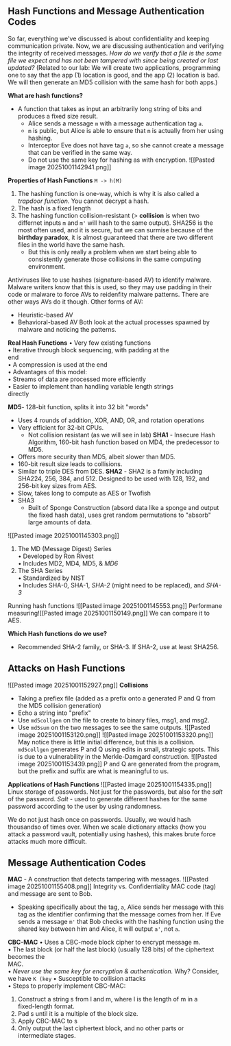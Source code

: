 ## Hash Functions and Message Authentication Codes

So far, everything we've discussed is about confidentiality and keeping communication private. Now, we are discussing authentication and verifying the integrity of received messages. 
*How do we verify that a file is the same file we expect and has not been tampered with since being created or last updated?*
(Related to our lab: We will create two applications, programming one to say that the app (1) location is good, and the app (2) location is bad. We will then generate an MD5 collision with the same hash for both apps.)

**What are hash functions?**
- A function that takes as input an arbitrarily long string of bits and produces a fixed size result.
	- Alice sends a message `m` with a message authentication tag `a`. 
	- `m` is public, but Alice is able to ensure that `m` is actually from her using hashing. 
	- Interceptor Eve does not have tag `a`, so she cannot create a message that can be verified in the same way. 
	- Do not use the same key for hashing as with encryption. 
![[Pasted image 20251001142941.png]]

**Properties of Hash Functions**
`M -> h(M)`
1. The hashing function is one-way, which is why it is also called a *trapdoor function*. You cannot decrypt a hash. 
2. The hash is a fixed length
3. The hashing function collision-resistant (> **collision** is when two differnet inputs `m` and `m'` will hash to the same output). SHA256 is the most often used, and it is secure, but we can surmise because of the **birthday paradox**, it is almost guaranteed that there are two different files in the world have the same hash. 
	- But this is only really a problem when we start being able to consistently generate those collisions in the same computing environment. 

Antiviruses like to use hashes (signature-based AV) to identify malware. Malware writers know that this is used, so they may use padding in their code or malware to force AVs to reidenfity malware patterns. There are other ways AVs do it though. 
Other forms of AV:
- Heuristic-based AV
- Behavioral-based AV
	Both look at the actual processes spawned by malware and noticing the patterns. 

**Real Hash Functions**
• Very few existing functions  
• Iterative through block sequencing, with padding at the  
end  
• A compression is used at the end  
• Advantages of this model:  
• Streams of data are processed more efficiently  
• Easier to implement than handling variable length strings  
directly

**MD5**- 128-bit function, splits it into 32 bit "words"
- Uses 4 rounds of addition, XOR, AND, OR, and rotation operations 
- Very efficient for 32-bit CPUs. 
	- Not collision resistant (as we will see in lab)
**SHA1** - Insecure Hash Algorithm, 160-bit hash function based on MD4, the predecessor to MD5. 
- Offers more security than MD5, albeit slower than MD5. 
- 160-bit result size leads to collisions. 
- Similar to triple DES from DES.
**SHA2** - SHA2 is a family including SHA224, 256, 384, and 512. 
Designed to be used with 128, 192, and 256-bit key sizes from AES.
- Slow, takes long to compute as AES or Twofish 
- SHA3
	- Built of Sponge Construction (absord data like a sponge and output the fixed hash data), uses gret random permutations to "absorb" large amounts of data. 

![[Pasted image 20251001145303.png]]
1. The MD (Message Digest) Series  
• Developed by Ron Rivest  
• Includes MD2, MD4, MD5, & *MD6*  
2. The SHA Series  
• Standardized by NIST  
• Includes SHA-0, SHA-1, *SHA-2* (might need to be replaced), and *SHA-3*

Running hash functions 
![[Pasted image 20251001145553.png]]
Performane measuring![[Pasted image 20251001150149.png]]
We can compare it to AES.

**Which Hash functions do we use?**
- Recommended SHA-2 family, or SHA-3. If SHA-2, use at least SHA256. 

## Attacks on Hash Functions 
![[Pasted image 20251001152927.png]]
**Collisions**
- Taking a prefiex file (added as a prefix onto a generated P and Q from the MD5 collision generation)
- Echo a string into "prefix"
- Use `md5collgen` on the file to create to binary files, msg1, and msg2. 
- Use `md5sum` on the two messages to see the same outputs. 
![[Pasted image 20251001153120.png]]
![[Pasted image 20251001153320.png]]
May notice there is little initial difference, but this is a collision. `md5collgen` generates P and Q using edits in small, strategic spots. 
This is due to a vulnerability in the Merkle-Damgard construction. 
![[Pasted image 20251001153439.png]]
P and Q are generated from the program, but the prefix and suffix are what is meaningful to us. 

**Applications of Hash Functions**
![[Pasted image 20251001154335.png]]
Linux storage of passwords. Not just for the passwords, but also for the *salt* of the password. 
*Salt* - used to generate different hashes for the same password according to the user by using randomness. 

We do not just hash once on passwords. Usually, we would hash thousandso of times over. When we scale dictionary attacks (how you attack a password vault, potentially using hashes), this makes brute force attacks much more difficult. 

## Message Authentication Codes 
**MAC** - A construction that detects tampering with messages.
![[Pasted image 20251001155408.png]]
Integrity vs. Confidentiality 
MAC code (tag) and message are sent to Bob. 
- Speaking specifically about the tag, `a`, Alice sends her message with this tag as the identifier confirming that the message comes from her. If Eve sends a message `m'` that Bob checks with the hashing function using the shared key between him and Alice, it will output `a'`, not `a`.

**CBC-MAC**
• Uses a CBC-mode block cipher to encrypt message m.  
• The last block (or half the last block) (usually 128 bits) of the ciphertext becomes the  
MAC.  
• *Never use the same key for encryption & authentication.* Why? 
	Consider, we have `K (key`
• Susceptible to collision attacks  
• Steps to properly implement CBC-MAC:  
1. Construct a string s from l and m, where l is the length of m in a  
fixed-length format.  
2. Pad s until it is a multiple of the block size.  
3. Apply CBC-MAC to s  
4. Only output the last ciphertext block, and no other parts or  
intermediate stages.